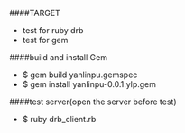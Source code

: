 ####TARGET
- test for ruby drb
- test for gem  

####build and install Gem
- $ gem build yanlinpu.gemspec
- $ gem install yanlinpu-0.0.1.ylp.gem

####test server(open the server before test)
- $ ruby drb_client.rb

